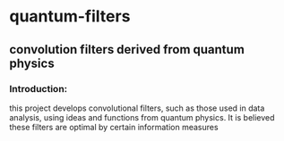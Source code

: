 # quantum-filters
## convolution filters derived from quantum physics

### **Introduction:**
this project develops convolutional filters, such as those used in data analysis, using ideas and functions from quantum physics. 
It is believed these filters are optimal by certain information measures 
